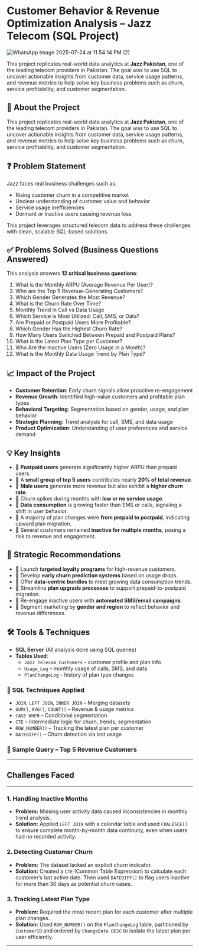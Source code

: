 # Customer Behavior & Revenue Optimization Analysis – Jazz Telecom (SQL Project)

![WhatsApp Image 2025-07-24 at 11 54 14 PM (2)](https://github.com/user-attachments/assets/82507cf8-8baf-41c9-bfe9-99613592f1d6)

This project replicates real-world data analytics at **Jazz Pakistan**, one of the leading telecom providers in Pakistan. The goal was to use SQL to uncover actionable insights from customer data, service usage patterns, and revenue metrics to help solve key business problems such as churn, service profitability, and customer segmentation.


## 🧠 About the Project

This project replicates real-world data analytics at **Jazz Pakistan**, one of the leading telecom providers in Pakistan. The goal was to use SQL to uncover actionable insights from customer data, service usage patterns, and revenue metrics to help solve key business problems such as churn, service profitability, and customer segmentation.

## ❓ Problem Statement

Jazz faces real business challenges such as:
- Rising customer churn in a competitive market
- Unclear understanding of customer value and behavior
- Service usage inefficiencies
- Dormant or inactive users causing revenue loss

This project leverages structured telecom data to address these challenges with clean, scalable SQL-based solutions.

## ✅ Problems Solved (Business Questions Answered)

This analysis answers **12 critical business questions**:

1. What is the Monthly ARPU (Average Revenue Per User)?
2. Who are the Top 5 Revenue-Generating Customers?
3. Which Gender Generates the Most Revenue?
4. What is the Churn Rate Over Time?
5. Monthly Trend in Call vs Data Usage
6. Which Service is Most Utilized: Call, SMS, or Data?
7. Are Prepaid or Postpaid Users More Profitable?
8. Which Gender Has the Highest Churn Rate?
9. How Many Users Switched Between Prepaid and Postpaid Plans?
10. What is the Latest Plan Type per Customer?
11. Who Are the Inactive Users (Zero Usage in a Month)?
12. What is the Monthly Data Usage Trend by Plan Type?

## 📈 Impact of the Project

- **Customer Retention**: Early churn signals allow proactive re-engagement
- **Revenue Growth**: Identified high-value customers and profitable plan types
- **Behavioral Targeting**: Segmentation based on gender, usage, and plan behavior
- **Strategic Planning**: Trend analysis for call, SMS, and data usage
- **Product Optimization**: Understanding of user preferences and service demand

## 💡 Key Insights

- 📌 **Postpaid users** generate significantly higher ARPU than prepaid users.
- 📌 A **small group of top 5 users** contributes nearly **20% of total revenue**.
- 📌 **Male users** generate more revenue but also exhibit a **higher churn rate**.
- 📌 Churn spikes during months with **low or no service usage**.
- 📌 **Data consumption** is growing faster than SMS or calls, signaling a shift in user behavior.
- 📌 A majority of plan changes were **from prepaid to postpaid**, indicating upward plan migration.
- 📌 Several customers remained **inactive for multiple months**, posing a risk to revenue and engagement.

## 🧾 Strategic Recommendations

- 🎯 Launch **targeted loyalty programs** for high-revenue customers.
- 🎯 Develop **early churn prediction systems** based on usage drops.
- 🎯 Offer **data-centric bundles** to meet growing data consumption trends.
- 🎯 Streamline **plan upgrade processes** to support prepaid-to-postpaid migration.
- 🎯 Re-engage inactive users with **automated SMS/email campaigns**.
- 🎯 Segment marketing by **gender and region** to reflect behavior and revenue differences.

## 🛠️ Tools & Techniques

- **SQL Server** (All analysis done using SQL queries)
- **Tables Used**:
  - `Jazz_Telecom_Customers` – customer profile and plan info
  - `Usage_Log` – monthly usage of calls, SMS, and data
  - `PlanChangeLog` – history of plan type changes

### 🧮 SQL Techniques Applied

- `JOIN`, `LEFT JOIN`, `INNER JOIN` – Merging datasets
- `SUM()`, `AVG()`, `COUNT()` – Revenue & usage metrics
- `CASE WHEN` – Conditional segmentation
- `CTE` – Intermediate logic for churn, trends, segmentation
- `ROW_NUMBER()` – Tracking the latest plan per customer
- `DATEDIFF()` – Churn detection via last usage

### 📌 Sample Query – Top 5 Revenue Customers

--- 

## Challenges Faced

--- 

### 1. Handling Inactive Months
- **Problem:** Missing user activity data caused inconsistencies in monthly trend analysis.
- **Solution:** Applied `LEFT JOIN` with a calendar table and used `COALESCE()` to ensure complete month-by-month data continuity, even when users had no recorded activity.

### 2. Detecting Customer Churn
- **Problem:** The dataset lacked an explicit churn indicator.
- **Solution:** Created a `CTE` (Common Table Expression) to calculate each customer’s last active date. Then used `DATEDIFF()` to flag users inactive for more than 30 days as potential churn cases.

### 3. Tracking Latest Plan Type
- **Problem:** Required the most recent plan for each customer after multiple plan changes.
- **Solution:** Used `ROW_NUMBER()` on the `PlanChangeLog` table, partitioned by `CustomerID` and ordered by `ChangeDate DESC` to isolate the latest plan per user efficiently.

---
